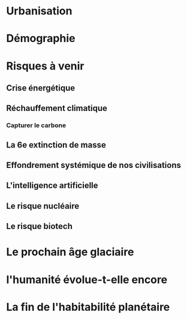 # Urbanisation

# Démographie

# Risques à venir

## Crise énergétique

## Réchauffement climatique

### Capturer le carbone

## La 6e extinction de masse

## Effondrement systémique de nos civilisations

## L'intelligence artificielle

## Le risque nucléaire

## Le risque biotech

# Le prochain âge glaciaire

# l'humanité évolue-t-elle encore

# La fin de l'habitabilité planétaire
